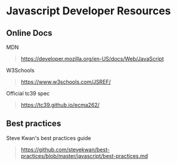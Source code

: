 # Javascript Developer Resources

## Online Docs

MDN
> https://developer.mozilla.org/en-US/docs/Web/JavaScript

W3Schools
> https://www.w3schools.com/JSREF/

Official tc39 spec
> https://tc39.github.io/ecma262/

## Best practices

Steve Kwan's best practices guide
> https://github.com/stevekwan/best-practices/blob/master/javascript/best-practices.md